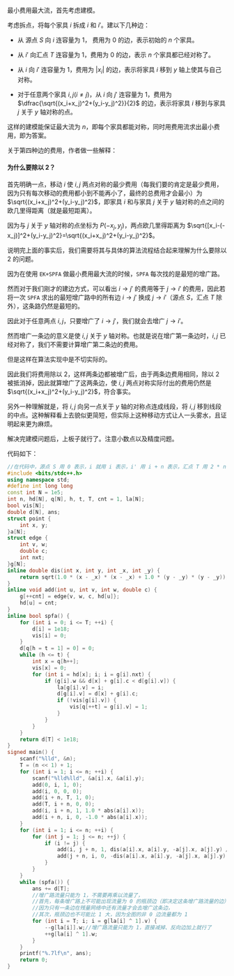 最小费用最大流，首先考虑建模。

考虑拆点，将每个家具 $i$ 拆成 $i$ 和 $i'$。建以下几种边：

- 从 源点 $S$ 向 $i$ 连容量为 $1$， 费用为 $0$ 的边，表示初始的 $n$ 个家具。

- 从 $i'$ 向汇点 $T$ 连容量为 $1$，费用为 $0$ 的边，表示 $n$ 个家具都已经对称了。

- 从 $i$ 向 $i'$ 连容量为 $1$，费用为 $|x_i|$ 的边，表示将家具 $i$ 移到 $y$ 轴上使其与自己对称。

- 对于任意两个家具 $i,j(i\ne j)$，从 $i$ 向 $j'$ 连容量为 $1$，费用为 $\dfrac{\sqrt{(x_i+x_j)^2+(y_i-y_j)^2}}{2}$ 的边，表示将家具 $i$ 移到与家具 $j$ 关于 $y$ 轴对称的点。

这样的建模能保证最大流为 $n$，即每个家具都能对称，同时用费用流求出最小费用，即为答案。

关于第四种边的费用，作者做一些解释：

#### 为什么要除以 $2$？

首先明确一点，移动 $i$ 使 $i,j$ 两点对称的最少费用（每我们要的肯定是最少费用，因为只有每次移动的费用都小到不能再小了，最终的总费用才会最小）为 $\sqrt{(x_i+x_j)^2+(y_i-y_j)^2}$，即家具 $i$ 和与家具 $j$ 关于 $y$ 轴对称的点之间的欧几里得距离（就是最短距离）。

因为与 $j$ 关于 $y$ 轴对称的点坐标为 $P(-x_j,y_j)$，两点欧几里得距离为 $\sqrt{[x_i-(-x_j)]^2+(y_i-y_j)^2}=\sqrt{(x_i+x_j)^2+(y_i-y_j)^2}$。

说明完上面的事实后，我们需要将其与具体的算法流程结合起来理解为什么要除以 $2$ 的问题。

因为在使用 `EK+SPFA` 做最小费用最大流的时候，`SPFA` 每次找的是最短的增广路。

然而对于我们刚才的建边方式，可以看出 $i\rightarrow j'$ 的费用等于 $j\rightarrow i'$ 的费用，因此若将一次 `SPFA` 求出的最短增广路中的所有边 $i\rightarrow j'$ 换成 $j\rightarrow i'$（源点 $S$，汇点 $T$ 除外），这条路仍然是最短的。

因此对于任意两点 $i,j$，只要增广了 $i\rightarrow j'$，我们就会去增广 $j\rightarrow i'$。

然而增广一条边的意义是使 $i,j$ 关于 $y$ 轴对称。也就是说在增广第一条边时，$i,j$ 已经对称了，我们不需要计算增广第二条边的费用。

但是这样在算法实现中是不切实际的。

因此我们将费用除以 $2$，这样两条边都被增广后，由于两条边费用相同，除以 $2$ 被抵消掉，因此就算增广了这两条边，使 $i,j$ 两点对称实际付出的费用仍然是 $\sqrt{(x_i+x_j)^2+(y_i-y_j)^2}$，符合事实。

另外一种理解就是，将 $i,j$ 向另一点关于 $y$ 轴的对称点连成线段，将 $i,j$ 移到线段的中点。这种解释看上去貌似更简短，但实际上这种移动方式让人一头雾水，且证明起来更为麻烦。

解决完建模问题后，上板子就行了。注意小数点以及精度问题。

代码如下：

```cpp
//在代码中，源点 S 用 0 表示，i 就用 i 表示，i' 用 i + n 表示，汇点 T 用 2 * n + 1 表示
#include <bits/stdc++.h>
using namespace std;
#define int long long
const int N = 1e5;
int n, hd[N], q[N], h, t, T, cnt = 1, la[N];
bool vis[N];
double d[N], ans;
struct point {
    int x, y;
}a[N];
struct edge {
    int v, w;
    double c;
    int nxt;
}g[N];
inline double dis(int x, int y, int _x, int _y) {
    return sqrt(1.0 * (x - _x) * (x - _x) + 1.0 * (y - _y) * (y - _y));
}
inline void add(int u, int v, int w, double c) {
    g[++cnt] = edge{v, w, c, hd[u]};
    hd[u] = cnt;
}
inline bool spfa() {
    for (int i = 0; i <= T; ++i) {
        d[i] = 1e18;
        vis[i] = 0;
    }
    d[q[h = t = 1] = 0] = 0;
    while (h <= t) {
        int x = q[h++];
        vis[x] = 0;
        for (int i = hd[x]; i; i = g[i].nxt) {
            if (g[i].w && d[x] + g[i].c < d[g[i].v]) {
                la[g[i].v] = i;
                d[g[i].v] = d[x] + g[i].c;
                if (!vis[g[i].v]) {
                    vis[q[++t] = g[i].v] = 1;
                }
            }
        }
    }
    return d[T] < 1e18;
}
signed main() {
    scanf("%lld", &n);
    T = (n << 1) + 1;
    for (int i = 1; i <= n; ++i) {
        scanf("%lld%lld", &a[i].x, &a[i].y);
        add(0, i, 1, 0);
        add(i, 0, 0, 0);
        add(i + n, T, 1, 0);
        add(T, i + n, 0, 0);
        add(i, i + n, 1, 1.0 * abs(a[i].x));
        add(i + n, i, 0, -1.0 * abs(a[i].x));
    }
    for (int i = 1; i <= n; ++i) {
        for (int j = 1; j <= n; ++j) {
            if (i != j) {
                add(i, j + n, 1, dis(a[i].x, a[i].y, -a[j].x, a[j].y) / 2);
                add(j + n, i, 0, -dis(a[i].x, a[i].y, -a[j].x, a[j].y) / 2);
            }
        }
    }
    while (spfa()) {
        ans += d[T];
        //增广路流量只能为 1，不需要再乘以流量了，
        //首先，每条增广路上不可能出现流量为 0 的瓶颈边（即决定这条增广路流量的边），
        //因为只有一条边在残量网络中还有流量才会去增广这条边，
        //其次，瓶颈边也不可能比 1 大，因为全图的非 0 边流量都为 1
        for (int i = T; i; i = g[la[i] ^ 1].v) {
            --g[la[i]].w;//增广路流量只能为 1，直接减掉、反向边加上就行了
            ++g[la[i] ^ 1].w;
        }
    }
    printf("%.7lf\n", ans);
    return 0;
}
```